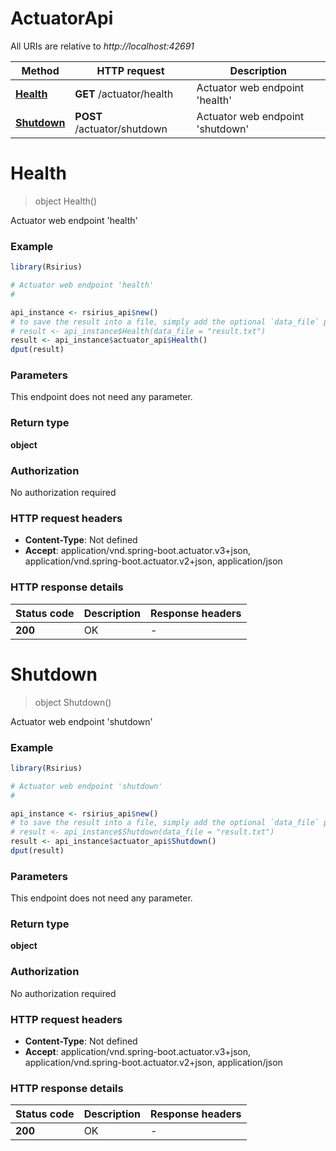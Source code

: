 # ActuatorApi

All URIs are relative to *http://localhost:42691*

Method | HTTP request | Description
------------- | ------------- | -------------
[**Health**](ActuatorApi.md#Health) | **GET** /actuator/health | Actuator web endpoint &#39;health&#39;
[**Shutdown**](ActuatorApi.md#Shutdown) | **POST** /actuator/shutdown | Actuator web endpoint &#39;shutdown&#39;


# **Health**
> object Health()

Actuator web endpoint 'health'

### Example
```R
library(Rsirius)

# Actuator web endpoint 'health'
#

api_instance <- rsirius_api$new()
# to save the result into a file, simply add the optional `data_file` parameter, e.g.
# result <- api_instance$Health(data_file = "result.txt")
result <- api_instance$actuator_api$Health()
dput(result)
```

### Parameters
This endpoint does not need any parameter.

### Return type

**object**

### Authorization

No authorization required

### HTTP request headers

 - **Content-Type**: Not defined
 - **Accept**: application/vnd.spring-boot.actuator.v3+json, application/vnd.spring-boot.actuator.v2+json, application/json

### HTTP response details
| Status code | Description | Response headers |
|-------------|-------------|------------------|
| **200** | OK |  -  |

# **Shutdown**
> object Shutdown()

Actuator web endpoint 'shutdown'

### Example
```R
library(Rsirius)

# Actuator web endpoint 'shutdown'
#

api_instance <- rsirius_api$new()
# to save the result into a file, simply add the optional `data_file` parameter, e.g.
# result <- api_instance$Shutdown(data_file = "result.txt")
result <- api_instance$actuator_api$Shutdown()
dput(result)
```

### Parameters
This endpoint does not need any parameter.

### Return type

**object**

### Authorization

No authorization required

### HTTP request headers

 - **Content-Type**: Not defined
 - **Accept**: application/vnd.spring-boot.actuator.v3+json, application/vnd.spring-boot.actuator.v2+json, application/json

### HTTP response details
| Status code | Description | Response headers |
|-------------|-------------|------------------|
| **200** | OK |  -  |

